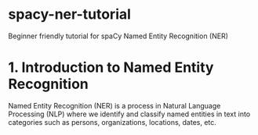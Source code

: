 # spacy-ner-tutorial
Beginner friendly tutorial for spaCy Named Entity Recognition (NER)

# 1. Introduction to Named Entity Recognition
Named Entity Recognition (NER) is a process in Natural Language Processing (NLP) where we identify and classify
named entities in text into categories such as persons, organizations, locations, dates, etc.
